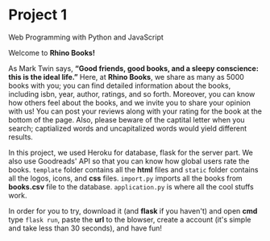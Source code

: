# Project 1

Web Programming with Python and JavaScript

Welcome to <strong>Rhino Books!</strong>

As Mark Twin says, <strong>“Good friends, good books, and a sleepy conscience: this is the ideal life.”</strong> Here, at <strong> Rhino Books</strong>, we share as many as 5000 books with you; you can find detailed information about the books, including isbn, year, author,  ratings, and so forth. Moreover, you can know how others feel about the books, and we invite you to share your opinion with us! You can post your reviews along with your rating for the book at the bottom of the page. Also, please beware of the captital letter when you search; captialized words and uncapitalized words would yield different results.

In this project, we used Heroku for database, flask for the server part. We also use Goodreads' API so that you can know how global users rate the books. `template` folder contains all the <strong>html</strong> files and `static` folder contains all the logos, icons, and <strong>css</strong> files. `import.py` imports all the books from <strong>books.csv</strong> file to the database. `application.py` is where all the cool stuffs work.

In order for you to try, download it (and <strong>flask</strong> if you haven't) and open <strong>cmd</strong> type `flask run`, paste the <strong>url</strong> to the blowser, create a account (it's simple and take less than 30 seconds), and have fun!
